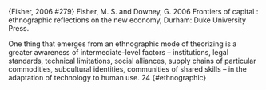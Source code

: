 ﻿{Fisher, 2006 #279}
Fisher, M. S. and Downey, G. 2006 Frontiers of capital : ethnographic reflections on the new economy, Durham: Duke University Press.

One thing that emerges from an ethnographic mode of theorizing is a greater awareness of intermediate-level factors – institutions, legal standards, technical limitations, social alliances, supply chains of particular commodities, subcultural identities, communities of shared skills – in the adaptation of technology to human use. 24 {#ethnographic}
